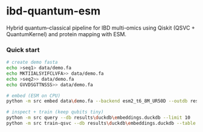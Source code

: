 # ibd-quantum-esm
Hybrid quantum–classical pipeline for IBD multi-omics using Qiskit (QSVC + QuantumKernel) and protein mapping with ESM.

### Quick start
```bash
# create demo fasta
echo >seq1> data/demo.fa
echo MKTIIALSYIFCLVFA>> data/demo.fa
echo >seq2>> data/demo.fa
echo GVVDSGTTNSSS>> data/demo.fa

# embed (ESM on CPU)
python -m src embed data\demo.fa --backend esm2_t6_8M_UR50D --outdb results\duckdb\embeddings.duckdb --batch 4

# inspect + train (keep qubits tiny)
python -m src query --db results\duckdb\embeddings.duckdb --limit 10
python -m src train-qsvc --db results\duckdb\embeddings.duckdb --table embeddings --rule median-length --feature-cap 8 --out results\metrics\qsvc.json

